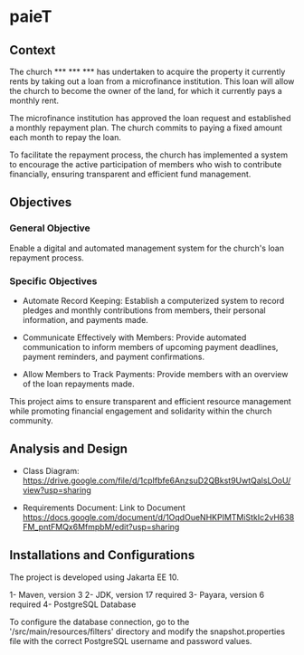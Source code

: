 # paieT

## Context
The church *** *** *** has undertaken to acquire the property it currently rents by taking out a loan from a microfinance institution. This loan will allow the church to become the owner of the land, for which it currently pays a monthly rent.

The microfinance institution has approved the loan request and established a monthly repayment plan. The church commits to paying a fixed amount each month to repay the loan.

To facilitate the repayment process, the church has implemented a system to encourage the active participation of members who wish to contribute financially, ensuring transparent and efficient fund management.

## Objectives

### General Objective
Enable a digital and automated management system for the church's loan repayment process.

### Specific Objectives
- Automate Record Keeping: Establish a computerized system to record pledges and monthly contributions from members, their personal information, and payments made.

- Communicate Effectively with Members: Provide automated communication to inform members of upcoming payment deadlines, payment reminders, and payment confirmations.

- Allow Members to Track Payments: Provide members with an overview of the loan repayments made.

This project aims to ensure transparent and efficient resource management while promoting financial engagement and solidarity within the church community.

## Analysis and Design
- Class Diagram: https://drive.google.com/file/d/1cpIfbfe6AnzsuD2QBkst9UwtQalsLOoU/view?usp=sharing

- Requirements Document: Link to Document
  https://docs.google.com/document/d/1OqdOueNHKPIMTMiStkIc2vH638FM_pntFMQx6MfmpbM/edit?usp=sharing

## Installations and Configurations
The project is developed using Jakarta EE 10.

1- Maven, version 3
2- JDK, version 17 required
3- Payara, version 6 required
4- PostgreSQL Database

To configure the database connection, go to the '/src/main/resources/filters' directory and modify the snapshot.properties file with the correct PostgreSQL username and password values.